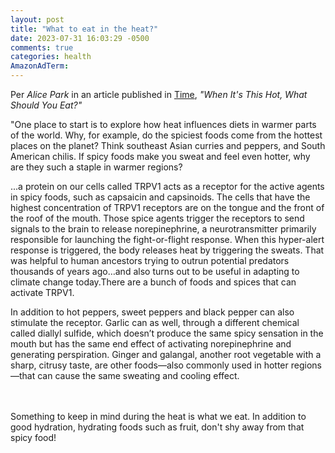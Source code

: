 ```yaml
---
layout: post
title: "What to eat in the heat?"
date: 2023-07-31 16:03:29 -0500
comments: true
categories: health
AmazonAdTerm:
---
```

Per *Alice Park* in an article published in [Time](https://time.com/6295520/what-to-eat-in-heat-wave/), *"When It's This Hot, What Should You Eat?"*

>
"One place to start is to explore how heat influences diets in warmer parts of the world. Why, for example, do the spiciest foods come from the hottest places on the planet? Think southeast Asian curries and peppers, and South American chilis. If spicy foods make you sweat and feel even hotter, why are they such a staple in warmer regions?
>
...a protein on our cells called TRPV1 acts as a receptor for the active agents in spicy foods, such as capsaicin and capsinoids. The cells that have the highest concentration of TRPV1 receptors are on the tongue and the front of the roof of the mouth. Those spice agents trigger the receptors to send signals to the brain to release norepinephrine, a neurotransmitter primarily responsible for launching the fight-or-flight response. When this hyper-alert response is triggered, the body releases heat by triggering the sweats. That was helpful to human ancestors trying to outrun potential predators thousands of years ago…and also turns out to be useful in adapting to climate change today.There are a bunch of foods and spices that can activate TRPV1.
>
In addition to hot peppers, sweet peppers and black pepper can also stimulate the receptor. Garlic can as well, through a different chemical called diallyl sulfide, which doesn’t produce the same spicy sensation in the mouth but has the same end effect of activating norepinephrine and generating perspiration. Ginger and galangal, another root vegetable with a sharp, citrusy taste, are other foods—also commonly used in hotter regions—that can cause the same sweating and cooling effect.

<br><br>
Something to keep in mind during the heat is what we eat. In addition to good hydration, hydrating foods such as fruit, don't shy away from that spicy food!
